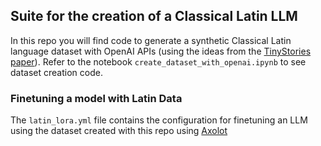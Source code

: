 ## Suite for the creation of a Classical Latin LLM

In this repo you will find code to generate a synthetic Classical Latin language dataset with OpenAI APIs (using the ideas from the [TinyStories paper](https://arxiv.org/abs/2305.07759)).
Refer to the notebook `create_dataset_with_openai.ipynb` to see dataset creation code.


### Finetuning a model with Latin Data

The `latin_lora.yml` file contains the configuration for finetuning an LLM using the dataset created with this repo using [Axolot](https://github.com/OpenAccess-AI-Collective/axolotl)

